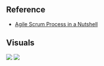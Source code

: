 ## Reference
* [Agile Scrum Process in a Nutshell](https://medium.com/@realjoselara/agile-scrum-process-in-a-nutshell-6ec32a59efb)

## Visuals
![](https://github.com/geoffreylink/Projects/blob/master/01%20Continuous%20Deployment/images/AgileScrumFramework.png)
![](https://github.com/geoffreylink/Projects/blob/master/01%20Continuous%20Deployment/images/DevOps.png)
